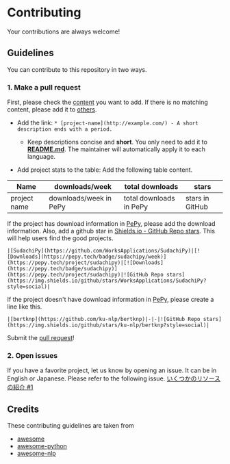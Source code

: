# Contributing

Your contributions are always welcome!

## Guidelines

You can contribute to this repository in two ways.

### 1. Make a pull request

First, please check the [content](https://github.com/taishi-i/awesome-japanese-nlp-resources#contents) you want to add. If there is no matching content, please add it to [others](https://github.com/taishi-i/awesome-japanese-nlp-resources#Others).

* Add the link: `* [project-name](http://example.com/) - A short description ends with a period.`
    * Keep descriptions concise and **short**. You only need to add it to **[README.md](https://github.com/taishi-i/awesome-japanese-nlp-resources/blob/main/README.md)**. The maintainer will automatically apply it to each language.

* Add project stats to the table: Add the following table content.

|Name|downloads/week|total downloads|stars|
-|-|-|-
|project name|downloads/week in PePy|total downloads in PePy|stars in GitHub|

If the project has download information in [PePy](https://pepy.tech/), please add the download information. Also, add a github star in [Shields.io - GitHub Repo stars](https://shields.io/). This will help users find the good projects.
```
|[SudachiPy](https://github.com/WorksApplications/SudachiPy)|[![Downloads](https://pepy.tech/badge/sudachipy/week)](https://pepy.tech/project/sudachipy)|[![Downloads](https://pepy.tech/badge/sudachipy)](https://pepy.tech/project/sudachipy)|![GitHub Repo stars](https://img.shields.io/github/stars/WorksApplications/SudachiPy?style=social)|
```

If the project doesn't have download information in [PePy](https://pepy.tech/), please create a line like this.
```
|[bertknp](https://github.com/ku-nlp/bertknp)|-|-|![GitHub Repo stars](https://img.shields.io/github/stars/ku-nlp/bertknp?style=social)|
```

Submit the [pull request](https://help.github.com/articles/using-pull-requests/)!


### 2. Open issues

If you have a favorite project, let us know by opening an issue. It can be in English or Japanese. Please refer to the following issue.
[いくつかのリソースの紹介 #1](https://github.com/taishi-i/awesome-japanese-nlp-resources/issues/1)


## Credits

These contributing guidelines are taken from
- [awesome](https://github.com/sindresorhus/awesome/blob/main/contributing.md)
- [awesome-python](https://github.com/vinta/awesome-python/blob/master/CONTRIBUTING.md)
- [awesome-nlp](https://github.com/keon/awesome-nlp/blob/master/contributing.md)
